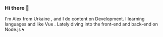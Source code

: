 ###  Hi there 👋

I'm Alex from Urkaine , and I do content on Development. I learning languages and like Vue . Lately diving into the front-end and back-end on Node.js 🌀
